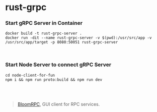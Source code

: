 # rust-grpc

### Start gRPC Server in Container
```
docker build -t rust-grpc-server .
docker run -dit --name rust-grpc-server -v $(pwd):/usr/src/app -v /usr/src/app/target -p 8080:50051 rust-grpc-server
```

<br>

### Start Node Server to connect gRPC Server
```
cd node-client-for-fun
npm i && npm run proto:build && npm run dev
```

<br><br>

> [BloomRPC](https://github.com/bloomrpc/bloomrpc), GUI client for RPC services.